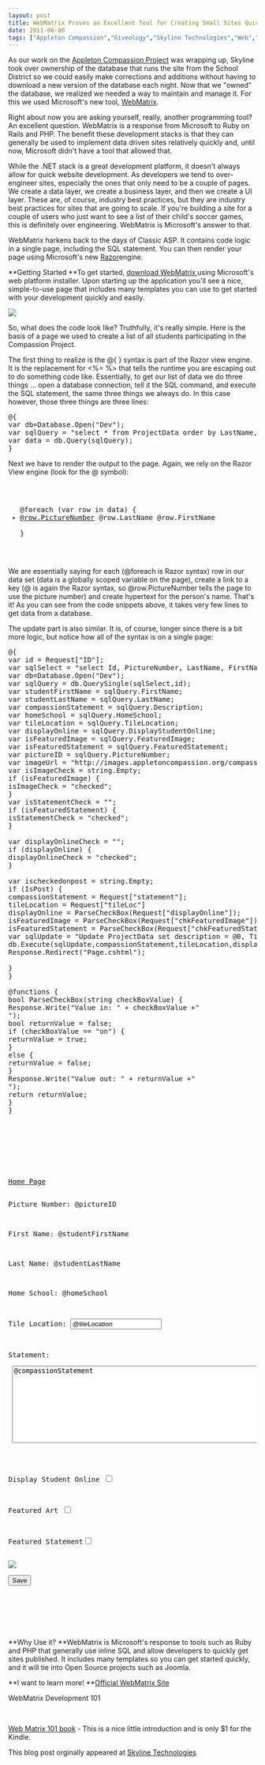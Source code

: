 ```yaml
---
layout: post
title: WebMatrix Proves an Excellent Tool for Creating Small Sites Quickly
date: 2011-06-06
tags: ["Appleton Compassion","Giveology","Skyline Technologies","Web","WebMatrix"]
---
```


As our work on the [Appleton Compassion Project](http://www.appletoncompassion.org/) was wrapping up, Skyline took over ownership of the database that runs the site from the School District so we could easily make corrections and additions without having to download a new version of the database each night. Now that we "owned" the database, we realized we needed a way to maintain and manage it. For this we used Microsoft's new tool, [WebMatrix](http://www.asp.net/WebMatrix).

Right about now you are asking yourself, really, another programming tool? An excellent question. WebMatrix is a response from Microsoft to Ruby on Rails and PHP. The benefit these development stacks is that they can generally be used to implement data driven sites relatively quickly and, until now, Microsoft didn't have a tool that allowed that.

While the .NET stack is a great development platform, it doesn't always allow for quick website development. As developers we tend to over-engineer sites, especially the ones that only need to be a couple of pages. We create a data layer, we create a business layer, and then we create a UI layer. These are, of course, industry best practices, but they are industry best practices for sites that are going to scale. If you're building a site for a couple of users who just want to see a list of their child's soccer games, this is definitely over engineering. WebMatrix is Microsoft's answer to that.

WebMatrix harkens back to the days of Classic ASP. It contains code logic in a single page, including the SQL statement. You can then render your page using Microsoft's new [Razor](http://www.computerworld.com/s/article/9178910/Microsoft_sharpening_Razor_view_engine_for_ASP.Net?source=rss_news)engine.

**Getting Started
**To get started, [download WebMatrix ](http://www.asp.net/webmatrix)using Microsoft's web platform installer. Upon starting up the application you'll see a nice, simple-to-use page that includes many templates you can use to get started with your development quickly and easily.

![](WebMatrixScreen.jpg)

So, what does the code look like? Truthfully, it's really simple. Here is the basis of a page we used to create a list of all students participating in the Compassion Project.

The first thing to realize is the @{ } syntax is part of the Razor view engine. It is the replacement for <%= %> that tells the runtime you are escaping out to do something code like. Essentially, to get our list of data we do three things ... open a database connection, tell it the SQL command, and execute the SQL statement, the same three things we always do. In this case however, those three things are three lines:
<pre class="brush:xml;">
@{
var db=Database.Open("Dev");
var sqlQuery = "select * from ProjectData order by LastName, FirstName";
var data = db.Query(sqlQuery);
}
</pre>
Next we have to render the output to the page. Again, we rely on the Razor View engine (look for the @ symbol):
<pre class="brush:xml;">
<body>
<ul>
@foreach (var row in data) {
<li><a href="EditArtist.cshtml?id=@row.PictureNumber">@row.PictureNumber</a> @row.LastName @row.FirstName</li>
}
</ul>
</body>
</pre>
We are essentially saying for each (@foreach is Razor syntax) row in our data set (data is a globally scoped variable on the page), create a link to a key (@ is again the Razor syntax, so @row.PictureNumber tells the page to use the picture number) and create hypertext for the person's name. That's it! As you can see from the code snippets above, it takes very few lines to get data from a database.

The update part is also similar. It is, of course, longer since there is a bit more logic, but notice how all of the syntax is on a single page:
<pre class="brush:xml;">
@{
var id = Request["ID"];
var sqlSelect = "select Id, PictureNumber, LastName, FirstName, Grade, HomeSchool, TileLocation,IsNull(DisplayStudentOnline,1) as DisplayStudentOnline,IsNull(FeaturedImage,0) as FeaturedImage,IsNull(FeaturedStatement,0) as FeaturedStatement,Description from ProjectData where PictureNumber=@0";
var db=Database.Open("Dev");
var sqlQuery = db.QuerySingle(sqlSelect,id);
var studentFirstName = sqlQuery.FirstName;
var studentLastName = sqlQuery.LastName;
var compassionStatement = sqlQuery.Description;
var homeSchool = sqlQuery.HomeSchool;
var tileLocation = sqlQuery.TileLocation;
var displayOnline = sqlQuery.DisplayStudentOnline;
var isFeaturedImage = sqlQuery.FeaturedImage;
var isFeaturedStatement = sqlQuery.FeaturedStatement;
var pictureID = sqlQuery.PictureNumber;
var imageUrl = "http://images.appletoncompassion.org/compassionimagesfull/thumb/" + @pictureID + ".jpg";
var isImageCheck = string.Empty;
if (isFeaturedImage) {
isImageCheck = "checked";
}
var isStatementCheck = "";
if (isFeaturedStatement) {
isStatementCheck = "checked";
}

var displayOnlineCheck = "";
if (displayOnline) {
displayOnlineCheck = "checked";
}

var ischeckedonpost = string.Empty;
if (IsPost) {
compassionStatement = Request["statement"];
tileLocation = Request["tileLoc"]
displayOnline = ParseCheckBox(Request["displayOnline"]);
isFeaturedImage = ParseCheckBox(Request["chkFeaturedImage"]);
isFeaturedStatement = ParseCheckBox(Request["chkFeaturedStatement"]);
var sqlUpdate = "Update ProjectData set description = @0, TileLocation=@1, DisplayStudentOnline=@2, FeaturedImage=@3,FeaturedStatement=@4 where pictureNumber=@5";
db.Execute(sqlUpdate,compassionStatement,tileLocation,displayOnline,isFeaturedImage,isFeaturedStatement,pictureID);
Response.Redirect("Page.cshtml");

}
}

@functions {
bool ParseCheckBox(string checkBoxValue) {
Response.Write("Value in: " + checkBoxValue +"</br>");
bool returnValue = false;
if (checkBoxValue == "on") {
returnValue = true;
}
else {
returnValue = false;
}
Response.Write("Value out: " + returnValue +"</br>");
return returnValue;
}
}
<!DOCTYPE html>

<html lang="en">
<head>
<meta charset="utf-8" />
<title>Edit Artist</title>
</head>
<body>
<a href="Page.cshtml">Home Page</a>
<form action="" method="post">
<p>Picture Number: @pictureID</p>
<p>First Name: @studentFirstName</p>
<p>Last Name: @studentLastName</p>
<p>Home School: @homeSchool</p>
<p>Tile Location: <input type="text" name="tileLoc" value="@tileLocation"/></p>
<p>Statement:</p><p> <textarea id="txtStatement" rows="10" columns="20" style="width:600px" name="statement">@compassionStatement</textarea></p>
<p>Display Student Online <input type="checkbox" name="displayOnline" @displayOnlineCheck/></p>
<p>Featured Art <input type="checkbox" name="chkFeaturedImage" @isImageCheck/></p>
<p>Featured Statement<input type="checkbox" name="chkFeaturedStatement" @isStatementCheck/></p>
<img src="@imageUrl"/>
<p><input type="submit" value="Save"/></p>
</form>
</body>
</html>
</pre>
**Why Use it?
**WebMatrix is Microsoft's response to tools such as Ruby and PHP that generally use inline SQL and allow developers to quickly get sites published. It includes many templates so you can get started quickly, and it will tie into Open Source projects such as Joomla.

**I want to learn more!
**[Official WebMatrix Site](http://www.asp.net/webmatrix)

WebMatrix Development 101

&nbsp;

[Web Matrix 101 book](http://www.amazon.com/Web-Development-using-WebMatrix-ebook/dp/B004I6D676/ref=sr_1_2?ie=UTF8&qid=1305890052&sr=8-2) - This is a nice little introduction and is only $1 for the Kindle.

This blog post orginally appeared at [ Skyline Technologies](http://www.skylinetechnologies.com/Blog/Lists/Posts/Post.aspx?ID=43)